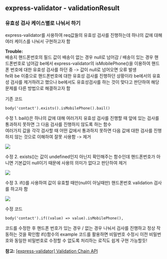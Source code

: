 ## express-validator - validationResult

### 유효성 검사 케이스별로 나눠서 하기

express-validator를 사용하여 req값들의 유효성 검사를 진행하는데 하나의 값에 대해 여러 케이스를 나눠서 구현하고자 함  

**Trouble:**  
배송지 핸드폰번호의 필드 값이 배송이 없는 경우 null로 넘어감 / 배송이 있는 경우 핸드폰번호로 넘어감
be에서 express-validator의 isMobilePhone()을 이용하여 핸드폰 번호에 대한 유효성 검사를 하던 중 -> 값이 null로 넘어오면 오류 발생  
fe와 be 이중으로 핸드폰번호에 대한 유효성 검사를 진행하던 상황이라 be에서의 유효성 검사를 제거하려고 했으나 be에서도 유효성검사를 하는 것이 맞다고 판단하여 해당 문제를 다른 방법으로 해결하고자 함  

기존 코드  
```
body('contact').exists().isMobilePhone().bail()
```

수정 1. bail()은 하나의 값에 대해 여러가지 유효성 검사를 진행할 때 앞에 있는 검사를 통과하지 못하면 그 다음 검사를 진행하지 않도록 하는 함수  
여러가지 값을 각각 검사할 때 어떤 값에서 통과하지 못하면 다음 값에 대한 검사를 진행하지 않는 것으로 이해하여 잘못 사용함 -> 제거

<img src="https://user-images.githubusercontent.com/103486036/170899870-6e0ac394-4157-45e4-8ee6-bc5d5a72a5ed.png" />

수정 2. exists()는 값이 undefined인지 아닌지 확인해주는 함수인데 핸드폰번호가 아니면 기본값이 null이기 때문에 사용의 의미가 없다고 판단하여 제거

<img src="https://user-images.githubusercontent.com/103486036/170900763-bf0e7510-fe2e-42f7-b8e2-2d537e113617.png" />

수정 3. if()를 사용하여 값이 유효할 때만(null이 아닐때만) 핸드폰번호 validation 검사를 하고자 함

<img src="https://user-images.githubusercontent.com/103486036/170900948-894ae1a4-6f5c-440e-841f-8d68cf013e24.png" />

수정 코드  
```
body('contact').if((value) => value).isMobilePhone(),
```

코드를 수정한 후 핸드폰 번호가 있는 경우 / 없는 경우 나눠서 검사를 진행하고 정상 작동하는 것을 확인함
if()함수의 example 코드를 활용하면 비밀번호 수정시 이전 비밀번호와 동일한 비밀번호로 수정할 수 없도록 처리하는 로직도 쉽게 구현 가능할듯!

**참고:** [[express-validator] Validation Chain API](https://express-validator.github.io/docs/validation-chain-api.html)
